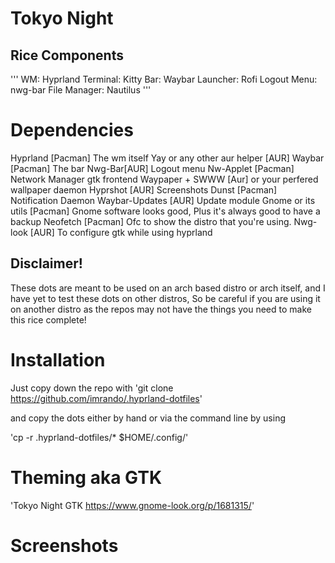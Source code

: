 # Tokyo Night 
## Rice Components
'''
WM: Hyprland
Terminal: Kitty
Bar: Waybar
Launcher: Rofi 
Logout Menu: nwg-bar
File Manager: Nautilus
'''

# Dependencies
Hyprland [Pacman] The wm itself
Yay or any other aur helper [AUR]
Waybar [Pacman] The bar
Nwg-Bar[AUR] Logout menu
Nw-Applet [Pacman] Network Manager gtk frontend
Waypaper + SWWW [Aur] or your perfered wallpaper daemon
Hyprshot [AUR] Screenshots
Dunst [Pacman] Notification Daemon
Waybar-Updates [AUR] Update module
Gnome or its utils [Pacman] Gnome software looks good, Plus it's always good to have a backup
Neofetch [Pacman] Ofc to show the distro that you're using.
Nwg-look [AUR] To configure gtk while using hyprland


## Disclaimer!
These dots are meant to be used on an arch based distro or arch itself, and I have yet to test these dots on other distros, 
So be careful if you are using it on another distro as the repos may not have the things you need to make this rice complete!

# Installation
Just copy down the repo with
'git clone https://github.com/imrando/.hyprland-dotfiles'

and copy the dots either by hand or via the command line by using

'cp -r .hyprland-dotfiles/* $HOME/.config/'

# Theming aka GTK

'Tokyo Night GTK https://www.gnome-look.org/p/1681315/'

# Screenshots
